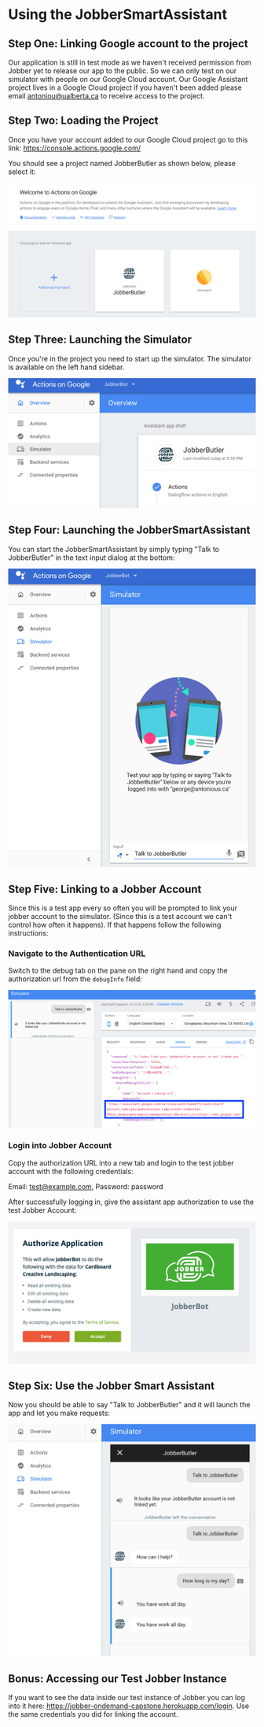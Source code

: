 # Using the JobberSmartAssistant

## Step One: Linking Google account to the project

Our application is still in test mode as we haven't received permission from Jobber yet to release our app to the public. So we can only test on our simulator with people on our Google Cloud account. Our Google Assistant project lives in a Google Cloud project if you haven't been added please email antoniou@ualberta.ca to receive access to the project.

## Step Two: Loading the Project

Once you have your account added to our Google Cloud project go to this link: https://console.actions.google.com/

You should see a project named JobberButler as shown below, please select it:

![Project Selection](./Screenshots/select_actions_project.png)

## Step Three: Launching the Simulator

Once you're in the project you need to start up the simulator. The simulator is available on the left hand sidebar.

![Simulator Selection](./Screenshots/select_simulator.png)

## Step Four: Launching the JobberSmartAssistant

You can start the JobberSmartAssistant by simply typing "Talk to JobberButler" in the text input dialog at the bottom:

![Start Assistant](./Screenshots/start_assistant.png)

## Step Five: Linking to a Jobber Account

Since this is a test app every so often you will be prompted to link your jobber account to the simulator. (Since this is a test account we can't control how often it happens). If that happens follow the following instructions:

### Navigate to the Authentication URL

Switch to the debug tab on the pane on the right hand and copy the authorization url from the `debugInfo` field:

![Auth Url](./Screenshots/auth_url.png)

### Login into Jobber Account

Copy the authorization URL into a new tab and login to the test jobber account with the following credentials:

Email: test@example.com, Password: password

After successfully logging in, give the assistant app authorization to use the test Jobber Account:

![Auth Assistant](./Screenshots/auth_assistant.png)

## Step Six: Use the Jobber Smart Assistant

Now you should be able to say "Talk to JobberButler" and it will launch the app and let you make requests:

![Making Request](./Screenshots/making_request.png)

## Bonus: Accessing our Test Jobber Instance

If you want to see the data inside our test instance of Jobber you can log into it here: https://jobber-ondemand-capstone.herokuapp.com/login. Use the same credentials you did for linking the account.